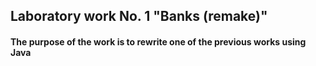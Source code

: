 ## Laboratory work No. 1 "Banks (remake)"
#### The purpose of the work is to rewrite one of the previous works using Java